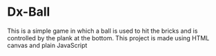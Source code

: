 # Dx-Ball
This is a simple game in which a ball is used to hit the bricks and is controlled by the plank at the bottom. This project is made using HTML canvas and plain JavaScript
